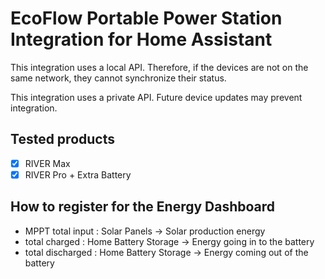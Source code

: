 # EcoFlow Portable Power Station Integration for Home Assistant

This integration uses a local API.
Therefore, if the devices are not on the same network, they cannot synchronize their status.

This integration uses a private API.
Future device updates may prevent integration.

## Tested products
- [x] RIVER Max
- [x] RIVER Pro + Extra Battery

## How to register for the Energy Dashboard
- MPPT total input : Solar Panels -> Solar production energy
- total charged : Home Battery Storage -> Energy going in to the battery
- total discharged : Home Battery Storage -> Energy coming out of the battery
